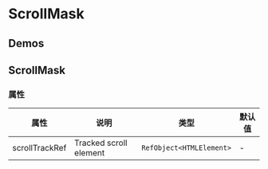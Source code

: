 # ScrollMask

## Demos

<code src="./demos/demo1.tsx"></code>

## ScrollMask

### 属性

| 属性           | 说明                   | 类型                     | 默认值 |
| -------------- | ---------------------- | ------------------------ | ------ |
| scrollTrackRef | Tracked scroll element | `RefObject<HTMLElement>` | -      |
